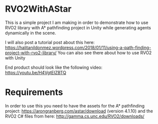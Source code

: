 # RVO2WithAStar

This is a simple project I am making in order to demonstrate how to use RVO2 library with A* pathfinding project in Unity while generating agents
dynamically in the scene. 

I will also post a tutorial post about this here: https://halitanildonmez.wordpress.com/2018/01/11/using-a-path-finding-project-with-rvo2-library/ You can also see there about how to use RVO2 with Unity

End product should look like the following video: https://youtu.be/H4VgtEIZBTQ

# Requirements

In order to use this you need to have the assets for the A* pathfinding project: https://arongranberg.com/astar/download (version 4.1.10)
and the RVO2 C# files from here: http://gamma.cs.unc.edu/RVO2/downloads/ 
